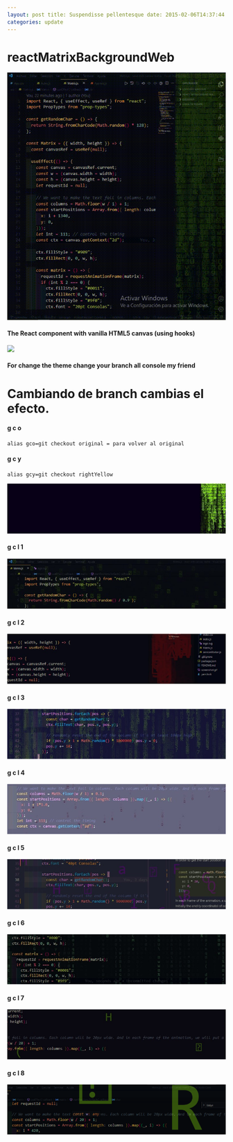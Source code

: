 ```yaml
---
layout: post title: Suspendisse pellentesque date: 2015-02-06T14:37:44.000Z
categories: update
---
```

# reactMatrixBackgroundWeb

<img src="/images/fulls/emtheme/rightyellow.gif" class="fit image">

#### The React component with vanilla HTML5 canvas (using hooks)

<img src="/images/fulls/emtheme/screenshot.gif" class="fit image">

#### For change the theme change your branch all console my friend

# Cambiando de branch cambias el efecto.

#### g c o
```
alias gco=git checkout original = para volver al original
```

#### g c y
```
alias gcy=git checkout rightYellow
```

<img src="/images/fulls/emtheme/rightyellowTrim.jpg" class="fit image" ref="rightYellowTrim">

#### g c l 1
<img src="/images/fulls/emtheme/gcl1.png" class="fit image" ref="glc1">

#### g c l 2
<img src="/images/fulls/emtheme/gcl2.png" class="fit image" ref="glc2">

#### g c l 3
<img src="/images/fulls/emtheme/gcl3.png" class="fit image" ref="glc3">

#### g c l 4
<img src="/images/fulls/emtheme/gcl4.jpg" class="fit image" ref="glc4">

#### g c l 5
<img src="/images/fulls/emtheme/gcl5.png" class="fit image" ref="glc5">

#### g c l 6
<img src="https://github.com/rroderickk/reactMatrixBackground/blob/original/theme/gcl6.png?raw=true" class="fit image" ref="glc5">

#### g c l 7
<img src="https://github.com/rroderickk/reactMatrixBackground/blob/original/theme/gcl7.png?raw=true" class="fit image" ref="glc5">

#### g c l 8
<img src="https://github.com/rroderickk/reactMatrixBackground/blob/original/theme/gcl8.png?raw=true" class="fit image" ref="glc5">
